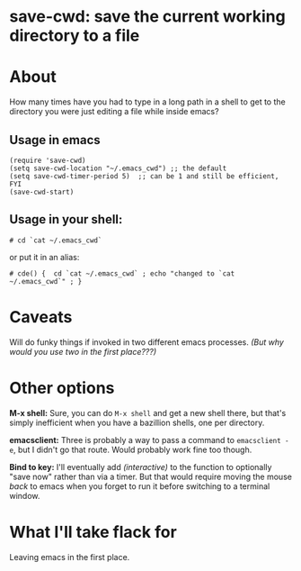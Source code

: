 # save-cwd: save the current working directory to a file

# About

How many times have you had to type in a long path in a shell to get
to the directory you were just editing a file while inside emacs?

## Usage in emacs

	(require 'save-cwd)
	(setq save-cwd-location "~/.emacs_cwd") ;; the default
	(setq save-cwd-timer-period 5)  ;; can be 1 and still be efficient, FYI
	(save-cwd-start)

## Usage in your shell:

    # cd `cat ~/.emacs_cwd`

or put it in an alias:

    # cde() {  cd `cat ~/.emacs_cwd` ; echo "changed to `cat ~/.emacs_cwd`" ; }

# Caveats

Will do funky things if invoked in two different emacs processes.  *(But
why would you use two in the first place???)*

# Other options

**M-x shell:** Sure, you can do `M-x shell` and get a new shell there, but that's
simply inefficient when you have a bazillion shells, one per
directory.

**emacsclient:** Three is probably a way to pass a command to
`emacsclient -e`, but I didn't go that route.  Would probably work
fine too though.

**Bind to key:** I'll eventually add *(interactive)* to the function
to optionally "save now" rather than via a timer.  But that would
require moving the mouse *back* to emacs when you forget to run it
before switching to a terminal window.

# What I'll take flack for

Leaving emacs in the first place.
